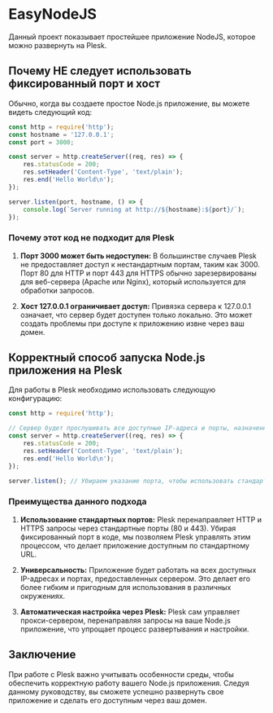 # EasyNodeJS

Данный проект показывает простейшее приложение NodeJS, которое можно развернуть на Plesk.

## Почему НЕ следует использовать фиксированный порт и хост

Обычно, когда вы создаете простое Node.js приложение, вы можете видеть следующий код:

```javascript
const http = require('http');
const hostname = '127.0.0.1';
const port = 3000;

const server = http.createServer((req, res) => {
    res.statusCode = 200;
    res.setHeader('Content-Type', 'text/plain');
    res.end('Hello World\n');
});

server.listen(port, hostname, () => {
    console.log(`Server running at http://${hostname}:${port}/`);
});
```

### Почему этот код не подходит для Plesk

1. **Порт 3000 может быть недоступен:** В большинстве случаев Plesk не предоставляет доступ к нестандартным портам, таким как 3000. Порт 80 для HTTP и порт 443 для HTTPS обычно зарезервированы для веб-сервера (Apache или Nginx), который используется для обработки запросов.

2. **Хост 127.0.0.1 ограничивает доступ:** Привязка сервера к 127.0.0.1 означает, что сервер будет доступен только локально. Это может создать проблемы при доступе к приложению извне через ваш домен.

## Корректный способ запуска Node.js приложения на Plesk

Для работы в Plesk необходимо использовать следующую конфигурацию:

```javascript
const http = require('http');

// Сервер будет прослушивать все доступные IP-адреса и порты, назначенные Plesk.
const server = http.createServer((req, res) => {
    res.statusCode = 200;
    res.setHeader('Content-Type', 'text/plain');
    res.end('Hello World\n');
});

server.listen(); // Убираем указание порта, чтобы использовать стандартный.
```

### Преимущества данного подхода

1. **Использование стандартных портов:** Plesk перенаправляет HTTP и HTTPS запросы через стандартные порты (80 и 443). Убирая фиксированный порт в коде, мы позволяем Plesk управлять этим процессом, что делает приложение доступным по стандартному URL.

2. **Универсальность:** Приложение будет работать на всех доступных IP-адресах и портах, предоставленных сервером. Это делает его более гибким и пригодным для использования в различных окружениях.

3. **Автоматическая настройка через Plesk:** Plesk сам управляет прокси-сервером, перенаправляя запросы на ваше Node.js приложение, что упрощает процесс развертывания и настройки.

## Заключение

При работе с Plesk важно учитывать особенности среды, чтобы обеспечить корректную работу вашего Node.js приложения. Следуя данному руководству, вы сможете успешно развернуть свое приложение и сделать его доступным через ваш домен.
